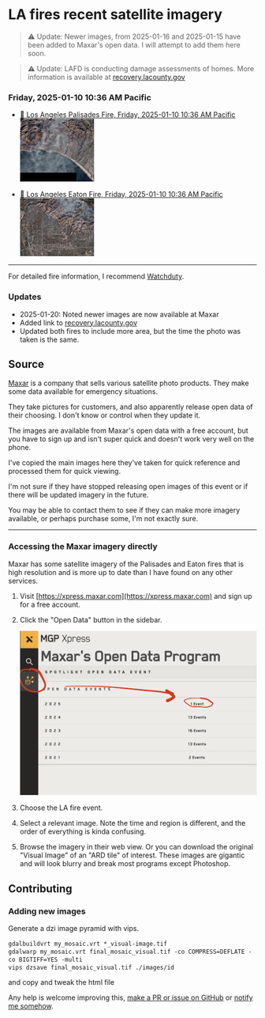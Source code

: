 # LA fires recent satellite imagery

> ⚠️ Update: Newer images, from 2025-01-16 and 2025-01-15 have been added to Maxar's open data. I will attempt to add them here soon.

> ⚠️ Update: LAFD is conducting damage assessments of homes. More information is available at [recovery.lacounty.gov](https://recovery.lacounty.gov/)

### Friday, 2025-01-10 10:36 AM Pacific

- <a href="images/1050010040277500.html">
    🔎 Los Angeles Palisades Fire,  Friday, 2025-01-10 10:36 AM Pacific<br>
    <img src="images/1050010040277500-preview.jpeg" width="150">
</a>

- <a href="images/1050010040277300.html">
    🔎 Los Angeles Eaton Fire,  Friday, 2025-01-10 10:36 AM Pacific<br>
    <img src="images/1050010040277300-preview.jpeg" width="150">
</a>

---

For detailed fire information, I recommend [Watchduty](https://app.watchduty.org/).


### Updates

- 2025-01-20: Noted newer images are now available at Maxar
- Added link to [recovery.lacounty.gov](https://recovery.lacounty.gov/)
- Updated both fires to include more area, but the time the photo was taken is the same.

## Source

[Maxar](https://maxar.com/) is a company that sells various satellite photo products. They make some data available for emergency situations.

They take pictures for customers, and also apparently release open data of their choosing. I don't know or control when they update it.

The images are available from Maxar's open data with a free account, but you have to sign up and isn't super quick and doesn't work very well on the phone.

I've copied the main images here they've taken for quick reference and processed them for quick viewing.

I'm not sure if they have stopped releasing open images of this event or if there will be updated imagery in the future.

You may be able to contact them to see if they can make more imagery available, or perhaps purchase some, I'm not exactly sure.

---

### Accessing the Maxar imagery directly

Maxar has some satellite imagery of the Palisades and Eaton fires that is high resolution and is more up to date than I have found on any other services.

1. Visit [https://xpress.maxar.com](https://xpress.maxar.com) and sign up for a free account.

2. Click the "Open Data" button in the sidebar.

   ![Maxar Open Data](maxarhelp.png)

3. Choose the LA fire event.

4. Select a relevant image. Note the time and region is different, and the order of everything is kinda confusing.

5. Browse the imagery in their web view. Or you can download the original "Visual Image" of an "ARD tile" of interest. These images are gigantic and will look blurry and break most programs except Photoshop.

## Contributing
### Adding new images

Generate a dzi image pyramid with vips.

```
gdalbuildvrt my_mosaic.vrt *_visual-image.tif
gdalwarp my_mosaic.vrt final_mosaic_visual.tif -co COMPRESS=DEFLATE -co BIGTIFF=YES -multi
vips dzsave final_mosaic_visual.tif ./images/id
```

and copy and tweak the html file

Any help is welcome improving this, [make a PR or issue on GitHub](https://github.com/wilg/la-fire-maps) or [notify me somehow](http://wilgieseler.com).
